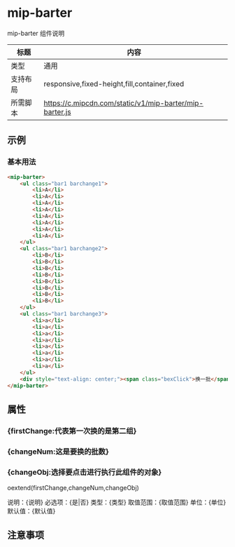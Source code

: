 # mip-barter

mip-barter 组件说明

标题|内容
----|----
类型|通用
支持布局|responsive,fixed-height,fill,container,fixed
所需脚本|https://c.mipcdn.com/static/v1/mip-barter/mip-barter.js

## 示例

### 基本用法
```html
<mip-barter>
    <ul class="bar1 barchange1">
		<li>A</li>
		<li>A</li>
		<li>A</li>
		<li>A</li>
		<li>A</li>
		<li>A</li>
		<li>A</li>
		<li>A</li>
	</ul>
	<ul class="bar1 barchange2">
		<li>B</li>
		<li>B</li>
		<li>B</li>
		<li>B</li>
		<li>B</li>
		<li>B</li>
		<li>B</li>
		<li>B</li>
	</ul>
	<ul class="bar1 barchange3">
		<li>a</li>
		<li>a</li>
		<li>a</li>
		<li>a</li>
		<li>a</li>
		<li>a</li>
		<li>a</li>
		<li>a</li>
	</ul>
	<div style="text-align: center;"><span class="bexClick">换一批</span></div>
</mip-barter>
```

## 属性

### {firstChange:代表第一次换的是第二组}
### {changeNum:这是要换的批数}
### {changeObj:选择要点击进行执行此组件的对象}
oextend(firstChange,changeNum,changeObj)

说明：{说明}
必选项：{是|否}
类型：{类型}
取值范围：{取值范围}
单位：{单位}
默认值：{默认值}

## 注意事项


